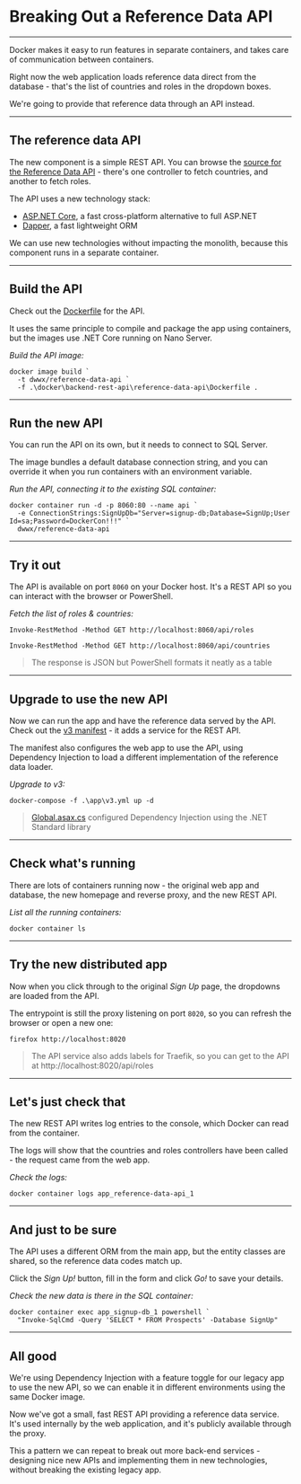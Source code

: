 ﻿# Breaking Out a Reference Data API

---

Docker makes it easy to run features in separate containers, and takes care of communication between containers.

Right now the web application loads reference data direct from the database - that's the list of countries and roles in the dropdown boxes.

We're going to provide that reference data through an API instead.

---

## The reference data API

The new component is a simple REST API. You can browse the [source for the Reference Data API](./src/SignUp.Api.ReferenceData) - there's one controller to fetch countries, and another to fetch roles.

The API uses a new technology stack:

- [ASP.NET Core](https://docs.microsoft.com/en-us/aspnet/core/?view=aspnetcore-2.1), a fast cross-platform alternative to full ASP.NET
- [Dapper](https://github.com/StackExchange/Dapper), a fast lightweight ORM

We can use new technologies without impacting the monolith, because this component runs in a separate container.

---

## Build the API

Check out the [Dockerfile](./docker/backend-rest-api/reference-data-api/Dockerfile) for the API. 

It uses the same principle to compile and package the app using containers, but the images use .NET Core running on Nano Server. 

_Build the API image:_

```
docker image build `
  -t dwwx/reference-data-api `
  -f .\docker\backend-rest-api\reference-data-api\Dockerfile .
```

---

## Run the new API

You can run the API on its own, but it needs to connect to SQL Server. 

The image bundles a default database connection string, and you can override it when you run containers with an environment variable.

_Run the API, connecting it to the existing SQL container:_

```
docker container run -d -p 8060:80 --name api `
  -e ConnectionStrings:SignUpDb="Server=signup-db;Database=SignUp;User Id=sa;Password=DockerCon!!!" `
  dwwx/reference-data-api
```

---

## Try it out

The API is available on port `8060` on your Docker host. It's a REST API so you can interact with the browser or PowerShell.

_Fetch the list of roles & countries:_

```
Invoke-RestMethod -Method GET http://localhost:8060/api/roles
```

```
Invoke-RestMethod -Method GET http://localhost:8060/api/countries
```

> The response is JSON but PowerShell formats it neatly as a table

---

## Upgrade to use the new API

Now we can run the app and have the reference data served by the API. Check out the [v3 manifest](./app/v3.yml) - it adds a service for the REST API.

The manifest also configures the web app to use the API, using Dependency Injection to load a different implementation of the reference data loader.

_Upgrade to v3:_

```
docker-compose -f .\app\v3.yml up -d
```

> [Global.asax.cs]() configured Dependency Injection using the .NET Standard library

---

## Check what's running

There are lots of containers running now - the original web app and database, the new homepage and reverse proxy, and the new REST API.

_List all the running containers:_

```
docker container ls
```

---

## Try the new distributed app

Now when you click through to the original _Sign Up_ page, the dropdowns are loaded from the API.

The entrypoint is still the proxy listening on port `8020`, so you can refresh the browser or open a new one:

```
firefox http://localhost:8020
```

> The API service also adds labels for Traefik, so you can get to the API at http://localhost:8020/api/roles

---

## Let's just check that

The new REST API writes log entries to the console, which Docker can read from the container. 

The logs will show that the countries and roles controllers have been called - the request came from the web app.

_Check the logs:_

```
docker container logs app_reference-data-api_1
```

---

## And just to be sure

The API uses a different ORM from the main app, but the entity classes are shared, so the reference data codes match up.

Click the _Sign Up!_ button, fill in the form and click _Go!_ to save your details.

_Check the new data is there in the SQL container:_

```
docker container exec app_signup-db_1 powershell `
  "Invoke-SqlCmd -Query 'SELECT * FROM Prospects' -Database SignUp"
```

---

## All good

We're using Dependency Injection with a feature toggle for our legacy app to use the new API, so we can enable it in different environments using the same Docker image.

Now we've got a small, fast REST API providing a reference data service. It's used internally by the web application, and it's publicly available through the proxy.

This a pattern we can repeat to break out more back-end services - designing nice new APIs and implementing them in new technologies, without breaking the existing legacy app.


